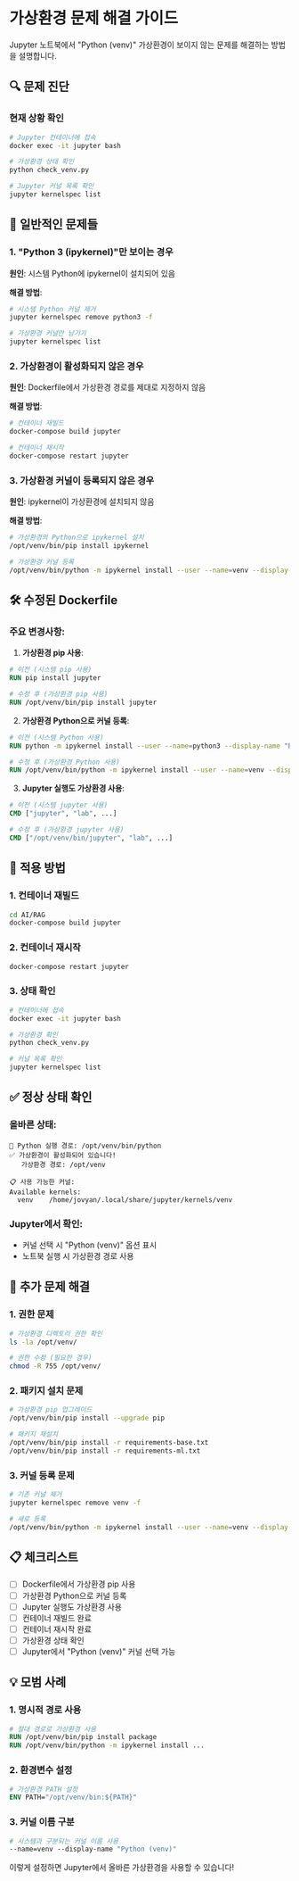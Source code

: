 # 가상환경 문제 해결 가이드

Jupyter 노트북에서 "Python (venv)" 가상환경이 보이지 않는 문제를 해결하는 방법을 설명합니다.

## 🔍 문제 진단

### 현재 상황 확인
```bash
# Jupyter 컨테이너에 접속
docker exec -it jupyter bash

# 가상환경 상태 확인
python check_venv.py

# Jupyter 커널 목록 확인
jupyter kernelspec list
```

## 🚨 일반적인 문제들

### 1. "Python 3 (ipykernel)"만 보이는 경우

**원인**: 시스템 Python에 ipykernel이 설치되어 있음

**해결 방법**:
```bash
# 시스템 Python 커널 제거
jupyter kernelspec remove python3 -f

# 가상환경 커널만 남기기
jupyter kernelspec list
```

### 2. 가상환경이 활성화되지 않은 경우

**원인**: Dockerfile에서 가상환경 경로를 제대로 지정하지 않음

**해결 방법**:
```bash
# 컨테이너 재빌드
docker-compose build jupyter

# 컨테이너 재시작
docker-compose restart jupyter
```

### 3. 가상환경 커널이 등록되지 않은 경우

**원인**: ipykernel이 가상환경에 설치되지 않음

**해결 방법**:
```bash
# 가상환경의 Python으로 ipykernel 설치
/opt/venv/bin/pip install ipykernel

# 가상환경 커널 등록
/opt/venv/bin/python -m ipykernel install --user --name=venv --display-name "Python (venv)"
```

## 🛠️ 수정된 Dockerfile

### 주요 변경사항:

1. **가상환경 pip 사용**:
```dockerfile
# 이전 (시스템 pip 사용)
RUN pip install jupyter

# 수정 후 (가상환경 pip 사용)
RUN /opt/venv/bin/pip install jupyter
```

2. **가상환경 Python으로 커널 등록**:
```dockerfile
# 이전 (시스템 Python 사용)
RUN python -m ipykernel install --user --name=python3 --display-name "Python (venv)"

# 수정 후 (가상환경 Python 사용)
RUN /opt/venv/bin/python -m ipykernel install --user --name=venv --display-name "Python (venv)"
```

3. **Jupyter 실행도 가상환경 사용**:
```dockerfile
# 이전 (시스템 jupyter 사용)
CMD ["jupyter", "lab", ...]

# 수정 후 (가상환경 jupyter 사용)
CMD ["/opt/venv/bin/jupyter", "lab", ...]
```

## 🔄 적용 방법

### 1. 컨테이너 재빌드
```bash
cd AI/RAG
docker-compose build jupyter
```

### 2. 컨테이너 재시작
```bash
docker-compose restart jupyter
```

### 3. 상태 확인
```bash
# 컨테이너에 접속
docker exec -it jupyter bash

# 가상환경 확인
python check_venv.py

# 커널 목록 확인
jupyter kernelspec list
```

## ✅ 정상 상태 확인

### 올바른 상태:
```
📍 Python 실행 경로: /opt/venv/bin/python
✅ 가상환경이 활성화되어 있습니다!
   가상환경 경로: /opt/venv

📋 사용 가능한 커널:
Available kernels:
  venv    /home/jovyan/.local/share/jupyter/kernels/venv
```

### Jupyter에서 확인:
- 커널 선택 시 "Python (venv)" 옵션 표시
- 노트북 실행 시 가상환경 경로 사용

## 🐛 추가 문제 해결

### 1. 권한 문제
```bash
# 가상환경 디렉토리 권한 확인
ls -la /opt/venv/

# 권한 수정 (필요한 경우)
chmod -R 755 /opt/venv/
```

### 2. 패키지 설치 문제
```bash
# 가상환경 pip 업그레이드
/opt/venv/bin/pip install --upgrade pip

# 패키지 재설치
/opt/venv/bin/pip install -r requirements-base.txt
/opt/venv/bin/pip install -r requirements-ml.txt
```

### 3. 커널 등록 문제
```bash
# 기존 커널 제거
jupyter kernelspec remove venv -f

# 새로 등록
/opt/venv/bin/python -m ipykernel install --user --name=venv --display-name "Python (venv)"
```

## 📋 체크리스트

- [ ] Dockerfile에서 가상환경 pip 사용
- [ ] 가상환경 Python으로 커널 등록
- [ ] Jupyter 실행도 가상환경 사용
- [ ] 컨테이너 재빌드 완료
- [ ] 컨테이너 재시작 완료
- [ ] 가상환경 상태 확인
- [ ] Jupyter에서 "Python (venv)" 커널 선택 가능

## 💡 모범 사례

### 1. 명시적 경로 사용
```dockerfile
# 절대 경로로 가상환경 사용
RUN /opt/venv/bin/pip install package
RUN /opt/venv/bin/python -m ipykernel install ...
```

### 2. 환경변수 설정
```dockerfile
# 가상환경 PATH 설정
ENV PATH="/opt/venv/bin:${PATH}"
```

### 3. 커널 이름 구분
```dockerfile
# 시스템과 구분되는 커널 이름 사용
--name=venv --display-name "Python (venv)"
```

이렇게 설정하면 Jupyter에서 올바른 가상환경을 사용할 수 있습니다! 
